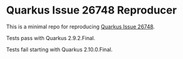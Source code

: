 # Quarkus Issue 26748 Reproducer

This is a minimal repo for reproducing [Quarkus Issue 26748](https://github.com/quarkusio/quarkus/issues/26748).

Tests pass with Quarkus 2.9.2.Final.

Tests fail starting with Quarkus 2.10.0.Final.

